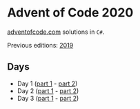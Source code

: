 # Advent of Code 2020

[adventofcode.com](adventofcode.com) solutions in `C#`.

Previous editions: [2019](2019/README.md)

## Days
* Day 1 ([part 1](2020/day1/Part1.cs) - [part 2](2020/day1/Part2.cs))
* Day 2 ([part 1](2020/day2/Part1.cs) - [part 2](2020/day2/Part2.cs))
* Day 3 ([part 1](2020/day3/Part1.cs) - [part 2](2020/day3/Part2.cs))
